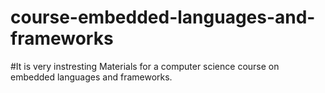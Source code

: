 # course-embedded-languages-and-frameworks
#It is very instresting
Materials for a computer science course on embedded languages and frameworks.
